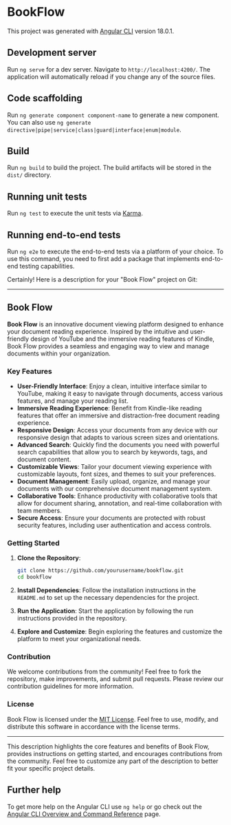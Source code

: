 # BookFlow

This project was generated with [Angular CLI](https://github.com/angular/angular-cli) version 18.0.1.

## Development server

Run `ng serve` for a dev server. Navigate to `http://localhost:4200/`. The application will automatically reload if you change any of the source files.

## Code scaffolding

Run `ng generate component component-name` to generate a new component. You can also use `ng generate directive|pipe|service|class|guard|interface|enum|module`.

## Build

Run `ng build` to build the project. The build artifacts will be stored in the `dist/` directory.

## Running unit tests

Run `ng test` to execute the unit tests via [Karma](https://karma-runner.github.io).

## Running end-to-end tests

Run `ng e2e` to execute the end-to-end tests via a platform of your choice. To use this command, you need to first add a package that implements end-to-end testing capabilities.


Certainly! Here is a description for your "Book Flow" project on Git:

---

## Book Flow

**Book Flow** is an innovative document viewing platform designed to enhance your document reading experience. Inspired by the intuitive and user-friendly design of YouTube and the immersive reading features of Kindle, Book Flow provides a seamless and engaging way to view and manage documents within your organization.

### Key Features

- **User-Friendly Interface**: Enjoy a clean, intuitive interface similar to YouTube, making it easy to navigate through documents, access various features, and manage your reading list.
- **Immersive Reading Experience**: Benefit from Kindle-like reading features that offer an immersive and distraction-free document reading experience.
- **Responsive Design**: Access your documents from any device with our responsive design that adapts to various screen sizes and orientations.
- **Advanced Search**: Quickly find the documents you need with powerful search capabilities that allow you to search by keywords, tags, and document content.
- **Customizable Views**: Tailor your document viewing experience with customizable layouts, font sizes, and themes to suit your preferences.
- **Document Management**: Easily upload, organize, and manage your documents with our comprehensive document management system.
- **Collaborative Tools**: Enhance productivity with collaborative tools that allow for document sharing, annotation, and real-time collaboration with team members.
- **Secure Access**: Ensure your documents are protected with robust security features, including user authentication and access controls.

### Getting Started

1. **Clone the Repository**:
   ```sh
   git clone https://github.com/yourusername/bookflow.git
   cd bookflow
   ```

2. **Install Dependencies**:
   Follow the installation instructions in the `README.md` to set up the necessary dependencies for the project.

3. **Run the Application**:
   Start the application by following the run instructions provided in the repository.

4. **Explore and Customize**:
   Begin exploring the features and customize the platform to meet your organizational needs.

### Contribution

We welcome contributions from the community! Feel free to fork the repository, make improvements, and submit pull requests. Please review our contribution guidelines for more information.

### License

Book Flow is licensed under the [MIT License](LICENSE). Feel free to use, modify, and distribute this software in accordance with the license terms.

---

This description highlights the core features and benefits of Book Flow, provides instructions on getting started, and encourages contributions from the community. Feel free to customize any part of the description to better fit your specific project details.

## Further help

To get more help on the Angular CLI use `ng help` or go check out the [Angular CLI Overview and Command Reference](https://angular.dev/tools/cli) page.
